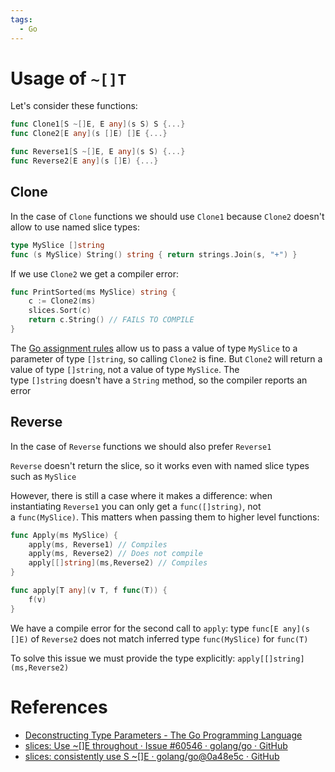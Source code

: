 ```yaml
---
tags:
  - Go
---
```


# Usage of `~[]T`

Let's consider these functions:

```go
func Clone1[S ~[]E, E any](s S) S {...}
func Clone2[E any](s []E) []E {...}

func Reverse1[S ~[]E, E any](s S) {...}
func Reverse2[E any](s []E) {...}
```

## Clone

In the case of `Clone` functions we should use `Clone1` because `Clone2` doesn't allow to use named slice types:

```go
type MySlice []string
func (s MySlice) String() string { return strings.Join(s, "+") }
```

If we use `Clone2` we get a compiler error:

```Go
func PrintSorted(ms MySlice) string {
    c := Clone2(ms)
    slices.Sort(c)
    return c.String() // FAILS TO COMPILE
}
```

The [Go assignment rules](https://go.dev/ref/spec#Assignability) allow us to pass a value of type `MySlice` to a parameter of type `[]string`, so calling `Clone2` is fine. But `Clone2` will return a value of type `[]string`, not a value of type `MySlice`. The type `[]string` doesn't have a `String` method, so the compiler reports an error

## Reverse

In the case of `Reverse` functions we should also prefer `Reverse1`

`Reverse` doesn't return the slice, so it works even with named slice types such as `MySlice`

However, there is still a case where it makes a difference: when instantiating `Reverse1` you can only get a `func([]string)`, not a `func(MySlice)`. This matters when passing them to higher level functions:

```go
func Apply(ms MySlice) {
	apply(ms, Reverse1) // Compiles
	apply(ms, Reverse2) // Does not compile
	apply[[]string](ms,Reverse2) // Compiles
}

func apply[T any](v T, f func(T)) {
	f(v)
}
```

We have a compile error for the second call to `apply`: type `func[E any](s []E)` of `Reverse2` does not match inferred type `func(MySlice)` for `func(T)`

To solve this issue we must provide the type explicitly: `apply[[]string](ms,Reverse2)`

# References

- [Deconstructing Type Parameters - The Go Programming Language](https://go.dev/blog/deconstructing-type-parameters)
- [slices: Use \~[]E throughout · Issue #60546 · golang/go · GitHub](https://github.com/golang/go/issues/60546)
- [slices: consistently use S \~[]E · golang/go@0a48e5c · GitHub](https://github.com/golang/go/commit/0a48e5cbfabd679eecdec1efa731692cd6babf83)
